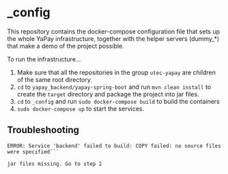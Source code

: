 # _config

This repository contains the docker-compose configuration file that sets up the whole YaPay infrastructure, together with the helper servers (dummy_*) that make a demo of the project possible.

To run the infrastructure...
1. Make sure that all the repositories in the group `utec-yapay` are children of the same root directory.
2. `cd` to `yapay_backend/yapay-spring-boot` and run `mvn clean install` to create the `target` directory and package the project into jar files.
3. `cd` to `_config` and run  `sudo docker-compose build` to build the containers
4. `sudo docker-compose up` to start the services.

## Troubleshooting
```Step 2/3 : COPY target/*.jar app.jar
ERROR: Service 'backend' failed to build: COPY failed: no source files were specified```

jar files missing. Go to step 2
